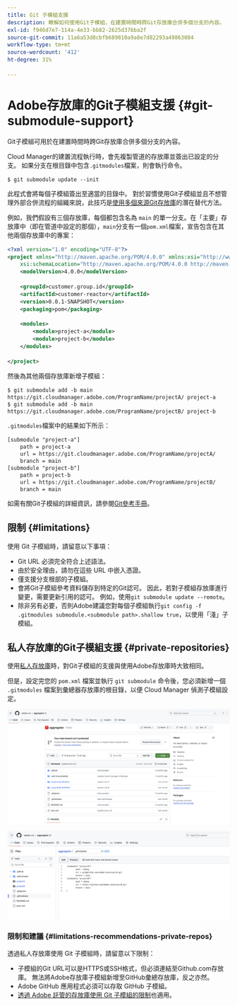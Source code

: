 ```yaml
---
title: Git 子模組支援
description: 瞭解如何使用Git子模組，在建置時間時跨Git存放庫合併多個分支的內容。
exl-id: f946d7e7-114a-4e33-bb82-2625d37bba2f
source-git-commit: 11a6a53d8cbfb689810a9a8e7d82293a49863084
workflow-type: tm+mt
source-wordcount: '412'
ht-degree: 31%

---
```


# Adobe存放庫的Git子模組支援 {#git-submodule-support}

Git子模組可用於在建置時間時跨Git存放庫合併多個分支的內容。

Cloud Manager的建置流程執行時，會先複製管道的存放庫並簽出已設定的分支。 如果分支在根目錄中包含`.gitmodules`檔案，則會執行命令。

```
$ git submodule update --init
```

此程式會將每個子模組簽出至適當的目錄中。 對於習慣使用Git子模組並且不想管理外部合併流程的組織來說，此技巧是[使用多個來源Git存放庫](/help/managing-code/multiple-git-repos.md)的潛在替代方法。

例如，我們假設有三個存放庫，每個都包含名為 `main` 的單一分支。在「主要」存放庫中（即在管道中設定的那個），`main`分支有一個`pom.xml`檔案，宣告包含在其他兩個存放庫中的專案：

```xml
<?xml version="1.0" encoding="UTF-8"?>
<project xmlns="http://maven.apache.org/POM/4.0.0" xmlns:xsi="http://www.w3.org/2001/XMLSchema-instance"
    xsi:schemaLocation="http://maven.apache.org/POM/4.0.0 http://maven.apache.org/maven-v4_0_0.xsd">
    <modelVersion>4.0.0</modelVersion>
   
    <groupId>customer.group.id</groupId>
    <artifactId>customer-reactor</artifactId>
    <version>0.0.1-SNAPSHOT</version>
    <packaging>pom</packaging>
   
    <modules>
        <module>project-a</module>
        <module>project-b</module>
    </modules>
   
</project>
```

然後為其他兩個存放庫新增子模組：

```shell
$ git submodule add -b main https://git.cloudmanager.adobe.com/ProgramName/projectA/ project-a
$ git submodule add -b main https://git.cloudmanager.adobe.com/ProgramName/projectB/ project-b
```

`.gitmodules`檔案中的結果如下所示：

```text
[submodule "project-a"]
    path = project-a
    url = https://git.cloudmanager.adobe.com/ProgramName/projectA/
    branch = main
[submodule "project-b"]
    path = project-b
    url = https://git.cloudmanager.adobe.com/ProgramName/projectB/
    branch = main
```

如需有關Git子模組的詳細資訊，請參閱[Git參考手冊](https://git-scm.com/book/en/v2/Git-Tools-Submodules)。

## 限制 {#limitations}

使用 Git 子模組時，請留意以下事項：

* Git URL 必須完全符合上述語法。
* 由於安全理由，請勿在這些 URL 中嵌入憑證。
* 僅支援分支根部的子模組。
* 會將Git子模組參考資料儲存到特定的Git認可。 因此，若對子模組存放庫進行變更，需要更新引用的認可。 例如，使用`git submodule update --remote`。
* 除非另有必要，否則Adobe建議您對每個子模組執行`git config -f .gitmodules submodule.<submodule path>.shallow true`，以使用「淺」子模組。


## 私人存放庫的Git子模組支援 {#private-repositories}

使用[私人存放庫](private-repositories.md)時，對Git子模組的支援與使用Adobe存放庫時大致相同。

但是，設定完您的 `pom.xml` 檔案並執行 `git submodule` 命令後，您必須新增一個 `.gitmodules` 檔案到彙總器存放庫的根目錄，以便 Cloud Manager 偵測子模組設定。

![.gitmodules 檔案](assets/gitmodules.png)

![彙總器](assets/aggregator.png)

### 限制和建議 {#limitations-recommendations-private-repos}

透過私人存放庫使用 Git 子模組時，請留意以下限制：

* 子模組的Git URL可以是HTTPS或SSH格式，但必須連結至Github.com存放庫。 無法將Adobe存放庫子模組新增至GitHub彙總存放庫，反之亦然。
* Adobe GitHub 應用程式必須可以存取 GitHub 子模組。
* [透過 Adob&#x200B;&#x200B;e 託管的存放庫使用 Git 子模組的限制](#limitations-recommendations)也適用。
